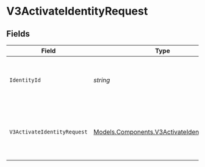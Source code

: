# V3ActivateIdentityRequest


## Fields

| Field                                                                                               | Type                                                                                                | Required                                                                                            | Description                                                                                         | Example                                                                                             |
| --------------------------------------------------------------------------------------------------- | --------------------------------------------------------------------------------------------------- | --------------------------------------------------------------------------------------------------- | --------------------------------------------------------------------------------------------------- | --------------------------------------------------------------------------------------------------- |
| `IdentityId`                                                                                        | *string*                                                                                            | :heavy_check_mark:                                                                                  | A Prove-generated unique ID for a specific identity.                                                |                                                                                                     |
| `V3ActivateIdentityRequest`                                                                         | [Models.Components.V3ActivateIdentityRequest](../../Models/Components/V3ActivateIdentityRequest.md) | :heavy_minus_sign:                                                                                  | N/A                                                                                                 | {<br/>"clientRequestId": "71010d88-d0e7-4a24-9297-d1be6fefde81"<br/>}                               |